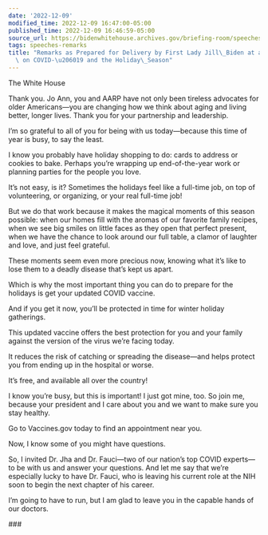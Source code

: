 ```yaml
---
date: '2022-12-09'
modified_time: 2022-12-09 16:47:00-05:00
published_time: 2022-12-09 16:46:59-05:00
source_url: https://bidenwhitehouse.archives.gov/briefing-room/speeches-remarks/2022/12/09/remarks-as-prepared-for-delivery-by-first-lady-jill-biden-at-a-virtual-event-on-covid-19-and-the-holiday-season/
tags: speeches-remarks
title: "Remarks as Prepared for Delivery by First Lady Jill\_Biden at a Virtual Event\
  \ on COVID-\u206019 and the Holiday\_Season"
---
```

 
The White House

Thank you. Jo Ann, you and AARP have not only been tireless advocates
for older Americans—you are changing how we think about aging and living
better, longer lives. Thank you for your partnership and leadership.

I’m so grateful to all of you for being with us today—because this time
of year is busy, to say the least.

I know you probably have holiday shopping to do: cards to address or
cookies to bake. Perhaps you’re wrapping up end-of-the-year work or
planning parties for the people you love.

It’s not easy, is it? Sometimes the holidays feel like a full-time job,
on top of volunteering, or organizing, or your real full-time job!

But we do that work because it makes the magical moments of this season
possible: when our homes fill with the aromas of our favorite family
recipes, when we see big smiles on little faces as they open that
perfect present, when we have the chance to look around our full table,
a clamor of laughter and love, and just feel grateful.

These moments seem even more precious now, knowing what it’s like to
lose them to a deadly disease that’s kept us apart.

Which is why the most important thing you can do to prepare for the
holidays is get your updated COVID vaccine.

And if you get it now, you’ll be protected in time for winter holiday
gatherings.

This updated vaccine offers the best protection for you and your family
against the version of the virus we’re facing today.

It reduces the risk of catching or spreading the disease—and helps
protect you from ending up in the hospital or worse.

It’s free, and available all over the country!

I know you’re busy, but this is important! I just got mine, too. So join
me, because your president and I care about you and we want to make sure
you stay healthy.

Go to Vaccines.gov today to find an appointment near you.

Now, I know some of you might have questions.

So, I invited Dr. Jha and Dr. Fauci—two of our nation’s top COVID
experts—to be with us and answer your questions. And let me say that
we’re especially lucky to have Dr. Fauci, who is leaving his current
role at the NIH soon to begin the next chapter of his career.

I’m going to have to run, but I am glad to leave you in the capable
hands of our doctors.

\###
